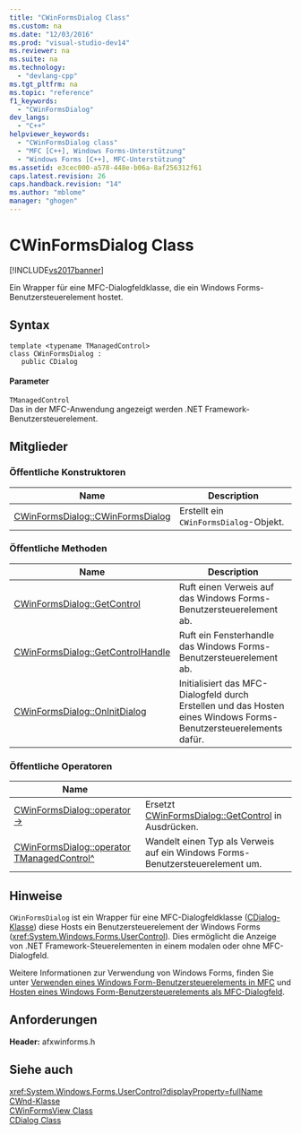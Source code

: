 ```yaml
---
title: "CWinFormsDialog Class"
ms.custom: na
ms.date: "12/03/2016"
ms.prod: "visual-studio-dev14"
ms.reviewer: na
ms.suite: na
ms.technology: 
  - "devlang-cpp"
ms.tgt_pltfrm: na
ms.topic: "reference"
f1_keywords: 
  - "CWinFormsDialog"
dev_langs: 
  - "C++"
helpviewer_keywords: 
  - "CWinFormsDialog class"
  - "MFC [C++], Windows Forms-Unterstützung"
  - "Windows Forms [C++], MFC-Unterstützung"
ms.assetid: e3cec000-a578-448e-b06a-8af256312f61
caps.latest.revision: 26
caps.handback.revision: "14"
ms.author: "mblome"
manager: "ghogen"
---
```

# CWinFormsDialog Class
[!INCLUDE[vs2017banner](../../assembler/inline/includes/vs2017banner.md)]

Ein Wrapper für eine MFC\-Dialogfeldklasse, die ein Windows Forms\-Benutzersteuerelement hostet.  
  
## Syntax  
  
```  
template <typename TManagedControl>  
class CWinFormsDialog :   
   public CDialog  
```  
  
#### Parameter  
 `TManagedControl`  
 Das in der MFC\-Anwendung angezeigt werden .NET Framework\-Benutzersteuerelement.  
  
## Mitglieder  
  
### Öffentliche Konstruktoren  
  
|Name|Description|  
|----------|-----------------|  
|[CWinFormsDialog::CWinFormsDialog](../Topic/CWinFormsDialog::CWinFormsDialog.md)|Erstellt ein `CWinFormsDialog`\-Objekt.|  
  
### Öffentliche Methoden  
  
|Name|Description|  
|----------|-----------------|  
|[CWinFormsDialog::GetControl](../Topic/CWinFormsDialog::GetControl.md)|Ruft einen Verweis auf das Windows Forms\-Benutzersteuerelement ab.|  
|[CWinFormsDialog::GetControlHandle](../Topic/CWinFormsDialog::GetControlHandle.md)|Ruft ein Fensterhandle das Windows Forms\-Benutzersteuerelement ab.|  
|[CWinFormsDialog::OnInitDialog](../Topic/CWinFormsDialog::OnInitDialog.md)|Initialisiert das MFC\-Dialogfeld durch Erstellen und das Hosten eines Windows Forms\-Benutzersteuerelements dafür.|  
  
### Öffentliche Operatoren  
  
|Name||  
|----------|-|  
|[CWinFormsDialog::operator \-\>](../Topic/CWinFormsDialog::operator%20-%3E.md)|Ersetzt [CWinFormsDialog::GetControl](../Topic/CWinFormsDialog::GetControl.md) in Ausdrücken.|  
|[CWinFormsDialog::operator TManagedControl^](../Topic/CWinFormsDialog::operator%20TManagedControl%5E.md)|Wandelt einen Typ als Verweis auf ein Windows Forms\-Benutzersteuerelement um.|  
  
## Hinweise  
 `CWinFormsDialog` ist ein Wrapper für eine MFC\-Dialogfeldklasse \([CDialog\-Klasse](../../mfc/reference/cdialog-class.md)\) diese Hosts ein Benutzersteuerelement der Windows Forms \(<xref:System.Windows.Forms.UserControl>\).  Dies ermöglicht die Anzeige von .NET Framework\-Steuerelementen in einem modalen oder ohne MFC\-Dialogfeld.  
  
 Weitere Informationen zur Verwendung von Windows Forms, finden Sie unter [Verwenden eines Windows Form\-Benutzersteuerelements in MFC](../../dotnet/using-a-windows-form-user-control-in-mfc.md) und [Hosten eines Windows Form\-Benutzersteuerelements als MFC\-Dialogfeld](../../dotnet/hosting-a-windows-form-user-control-as-an-mfc-dialog-box.md).  
  
## Anforderungen  
 **Header:** afxwinforms.h  
  
## Siehe auch  
 <xref:System.Windows.Forms.UserControl?displayProperty=fullName>   
 [CWnd\-Klasse](../../mfc/reference/cwnd-class.md)   
 [CWinFormsView Class](../../mfc/reference/cwinformsview-class.md)   
 [CDialog Class](../../mfc/reference/cdialog-class.md)